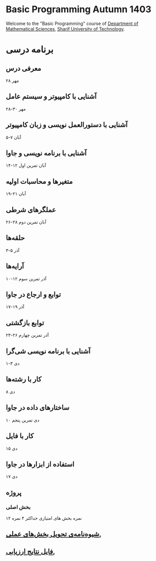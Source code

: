 # Basic Programming Autumn 1403
Welcome to the "Basic Programming" course of [Department of Mathematical Sciences](http://math.sharif.edu), [Sharif University of Technology](https://sharif.edu).

# برنامه درسی 
## معرفی درس 
   ۲۸ مهر
## آشنایی با کامپیوتر و سیستم عامل
   ۲۸-۳۰ مهر
## آشنایی با دستورالعمل نویسی و زبان کامپیوتر
   ۵-۷ آبان
## آشنایی با برنامه نویسی و جاوا
   ۱۴-۱۲ آبان
   تمرین اول
## متغیرها و محاسبات اولیه
   ۱۹-۲۱ آبان
## عملگرهای شرطی
   ۲۶-۲۸ آبان
    تمرین دوم
## حلقه‌ها
   ۳-۵ آذر
## آرایه‌ها
   ۱۰-۱۲ آذر 
   تمرین سوم
## توابع و ارجاع در جاوا
   ۱۷-۱۹ آذر
## توابع بازگشتی
   ۲۴-۲۶ آذر
   تمرین چهارم
## آشنایی با برنامه نویسی شی‌گرا
   ۱-۳ دی
## کار با رشته‌ها
   ۸ دی
## ساختارهای داده در جاوا
   ۱۰ دی
   تمرین پنجم
## کار با فایل
   ۱۵ دی
## استفاده از ابزارها در جاوا
   ۱۷ دی
   ## پروژه
   ### بخش اصلی 
   ۱۲ نمره
   بخش های امتیازی حداکثر ۴ نمره
   ## [شیوه‌نامه‌ی تحویل بخش‌های عملی](https://docs.google.com/document/d/128ewNmCjNrep58gVI-zU369GsI3pRn3NeebraLQzRRU/edit?tab=t.0), 
   ## [فایل نتایج ارزیابی](https://docs.google.com/spreadsheets/d/1pgOZ_LtdX7Du9OJ9I6MFxSUBgWHmYniUCaOjDy5tm5s/edit?usp=sharing), 
   
